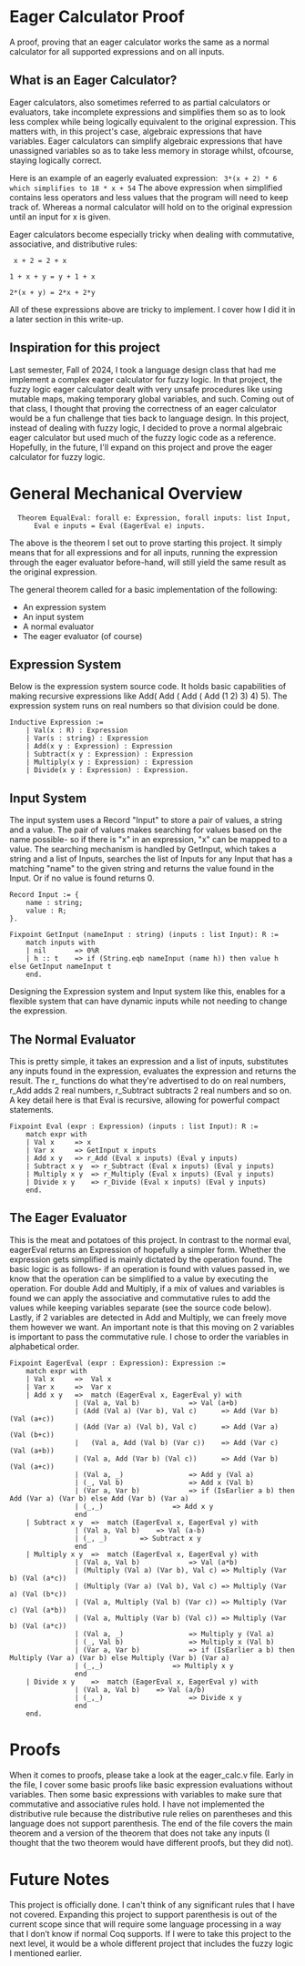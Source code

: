 # Eager Calculator Proof
A proof, proving that an eager calculator works the same as a normal calculator for all supported expressions and on all inputs.

## What is an Eager Calculator?
Eager calculators, also sometimes referred to as partial calculators or evaluators, take incomplete expressions and simplifies them so as to look less complex while being logically equivalent to the original expression. This matters with, in this project's case, algebraic expressions that have variables. Eager calculators can simplify algebraic expressions that have unassigned variables so as to take less memory in storage whilst, ofcourse, staying logically correct.

Here is an example of an eagerly evaluated expression:
``` 3*(x + 2) * 6 which simplifies to 18 * x + 54```
The above expression when simplified contains less operators and less values that the program will need to keep track of. Whereas a normal calculator will hold on to the original expression until an input for x is given.

Eager calculators become especially tricky when dealing with commutative, associative, and distributive rules:

``` x + 2 = 2 + x```

```1 + x + y = y + 1 + x```

```2*(x + y) = 2*x + 2*y```

All of these expressions above are tricky to implement. I cover how I did it in a later section in this write-up. 

## Inspiration for this project
Last semester, Fall of 2024, I took a language design class that had me implement a complex eager calculator for fuzzy logic. In that project, the fuzzy logic eager calculator dealt with very unsafe procedures like using mutable maps, making temporary global variables, and such. Coming out of that class, I thought that proving the correctness of an eager calculator would be a fun challenge that ties back to language design. In this project, instead of dealing with fuzzy logic, I decided to prove a normal algebraic eager calculator but used much of the fuzzy logic code as a reference. Hopefully, in the future, I'll expand on this project and prove the eager calculator for fuzzy logic.

# General Mechanical Overview
```Coq
  Theorem EqualEval: forall e: Expression, forall inputs: list Input,
	  Eval e inputs = Eval (EagerEval e) inputs.
```
The above is the theorem I set out to prove starting this project. It simply means that for all expressions and for all inputs, running the expression through the eager evaluator before-hand, will still yield the same result as the original expression.

The general theorem called for a basic implementation of the following:
- An expression system
- An input system
- A normal evaluator
- The eager evaluator (of course)

## Expression System
Below is the expression system source code. It holds basic capabilities of making recursive expressions like Add( Add ( Add ( Add (1 2) 3) 4) 5). The expression system runs on real numbers so that division could be done.
```Coq
Inductive Expression :=
	| Val(x : R) : Expression
	| Var(s : string) : Expression
	| Add(x y : Expression) : Expression
	| Subtract(x y : Expression) : Expression
	| Multiply(x y : Expression) : Expression
	| Divide(x y : Expression) : Expression.
```

## Input System
The input system uses a Record "Input" to store a pair of values, a string and a value. The pair of values makes searching for values based on the name possible- so if there is "x" in an expression, "x" can be mapped to a value. The searching mechanism is handled by GetInput, which takes a string and a list of Inputs, searches the list of Inputs for any Input that has a matching "name" to the given string and returns the value found in the Input. Or if no value is found returns 0.
``` Coq
Record Input := {
	name : string;
	value : R;
}.

Fixpoint GetInput (nameInput : string) (inputs : list Input): R :=
	match inputs with
	| nil		=> 0%R
	| h :: t	=> if (String.eqb nameInput (name h)) then value h else GetInput nameInput t
	end.
```

Designing the Expression system and Input system like this, enables for a flexible system that can have dynamic inputs while not needing to change the expression.

## The Normal Evaluator
This is pretty simple, it takes an expression and a list of inputs, substitutes any inputs found in the expression, evaluates the expression and returns the result. The r_ functions do what they're advertised to do on real numbers, r_Add adds 2 real numbers, r_Subtract subtracts 2 real numbers and so on. A key detail here is that Eval is recursive, allowing for powerful compact statements.
```Coq
Fixpoint Eval (expr : Expression) (inputs : list Input): R :=
	match expr with
	| Val x		=> x
	| Var x		=> GetInput x inputs
	| Add x y 	=> r_Add (Eval x inputs) (Eval y inputs)
	| Subtract x y	=> r_Subtract (Eval x inputs) (Eval y inputs)
	| Multiply x y	=> r_Multiply (Eval x inputs) (Eval y inputs)
	| Divide x y	=> r_Divide (Eval x inputs) (Eval y inputs)
	end.
```

## The Eager Evaluator
This is the meat and potatoes of this project. In contrast to the normal eval, eagerEval returns an Expression of hopefully a simpler form. Whether the expression gets simplified is mainly dictated by the operation found. The basic logic is as follows- if an operation is found with values passed in, we know that the operation can be simplified to a value by executing the operation. For double Add and Multiply, if a mix of values and variables is found we can apply the associative and commutative rules to add the values while keeping variables separate (see the source code below). Lastly, if 2 variables are detected in Add and Multiply, we can freely move them however we want. An important note is that this moving on 2 variables is important to pass the commutative rule. I chose to order the variables in alphabetical order.
```Coq
Fixpoint EagerEval (expr : Expression): Expression :=
	match expr with
	| Val x		=> 	Val x
	| Var x		=> 	Var x
	| Add x y 	=> 	match (EagerEval x, EagerEval y) with
				| (Val a, Val b) 			=> Val (a+b)
				| (Add (Val a) (Var b), Val c)		=> Add (Var b) (Val (a+c))
				| (Add (Var a) (Val b), Val c)		=> Add (Var a) (Val (b+c))
				|	(Val a, Add (Val b) (Var c))	=> Add (Var c) (Val (a+b))
				| (Val a, Add (Var b) (Val c))		=> Add (Var b) (Val (a+c))
				| (Val a, _)				=> Add y (Val a)
				| (_, Val b)				=> Add x (Val b)
				| (Var a, Var b)			=> if (IsEarlier a b) then Add (Var a) (Var b) else Add (Var b) (Var a)
				| (_,_)					=> Add x y
				end
	| Subtract x y	=> 	match (EagerEval x, EagerEval y) with
				| (Val a, Val b)	=> Val (a-b)
				| (_, _)		=> Subtract x y
				end
	| Multiply x y	=>	match (EagerEval x, EagerEval y) with
				| (Val a, Val b)			=> Val (a*b)
				| (Multiply (Val a) (Var b), Val c)	=> Multiply (Var b) (Val (a*c))
				| (Multiply (Var a) (Val b), Val c)	=> Multiply (Var a) (Val (b*c))
				| (Val a, Multiply (Val b) (Var c))	=> Multiply (Var c) (Val (a*b))
				| (Val a, Multiply (Var b) (Val c))	=> Multiply (Var b) (Val (a*c))
				| (Val a, _)				=> Multiply y (Val a)
				| (_, Val b)				=> Multiply x (Val b)
				| (Var a, Var b)			=> if (IsEarlier a b) then Multiply (Var a) (Var b) else Multiply (Var b) (Var a)
				| (_,_)					=> Multiply x y
				end
	| Divide x y	=>	match (EagerEval x, EagerEval y) with
				| (Val a, Val b)	=> Val (a/b)
				| (_,_)						=> Divide x y
				end
	end.
```

# Proofs
When it comes to proofs, please take a look at the eager_calc.v file. Early in the file, I cover some basic proofs like basic expression evaluations without variables. Then some basic expressions with variables to make sure that commutative and associative rules hold. I have not implemented the distributive rule because the distributive rule relies on parentheses and this language does not support parenthesis. The end of the file covers the main theorem and a version of the theorem that does not take any inputs (I thought that the two theorem would have different proofs, but they did not).

# Future Notes
This project is officially done. I can't think of any significant rules that I have not covered. Expanding this project to support parenthesis is out of the current scope since that will require some language processing in a way that I don’t know if normal Coq supports. If I were to take this project to the next level, it would be a whole different project that includes the fuzzy logic I mentioned earlier.
